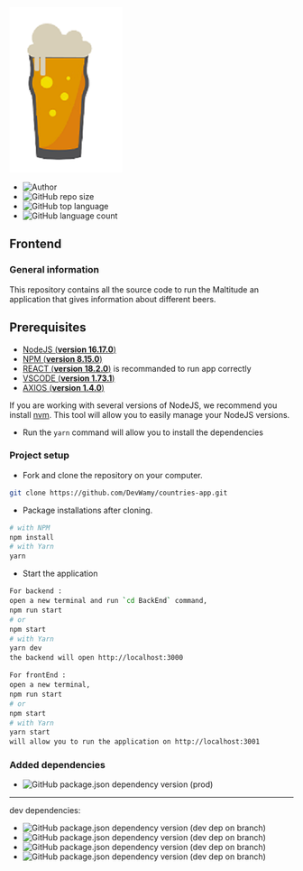 ![logo](src/assets/img/logo.png)


- ![Author](https://img.shields.io/badge/Author-Nadia%20Bolivant-blue)
- ![GitHub repo size](https://img.shields.io/github/repo-size/DevWamy/P12_SportSee?color=blueviolet)
- ![GitHub top language](https://img.shields.io/github/languages/top/DevWamy/P12_SportSee?color=ff64b2)
- ![GitHub language count](https://img.shields.io/github/languages/count/DevWamy/P12_SportSee?color=blueviolet)

## Frontend

### General information

This repository contains all the source code to run the Maltitude an application that gives information about different beers.

## Prerequisites

- [NodeJS (**version 16.17.0**)](https://nodejs.org/en/)
- [NPM (**version 8.15.0**)](https://www.npmjs.com/)
- [REACT (**version 18.2.0**)](https://en.reactjs.org/) is recommanded to run app correctly
- [VSCODE (**version 1.73.1**)](https://code.visualstudio.com/)
- [AXIOS (**version 1.4.0**)](https://axios-http.com/)

If you are working with several versions of NodeJS, we recommend you install [nvm](https://github.com/nvm-sh/nvm). This tool will allow you to easily manage your NodeJS versions.


- Run the `yarn` command will allow you to install the dependencies

### Project setup

- Fork and clone the repository on your computer.

````bash
git clone https://github.com/DevWamy/countries-app.git
````

- Package installations after cloning.

```bash
# with NPM
npm install
# with Yarn
yarn
```
- Start the application
 
```bash
For backend :
open a new terminal and run `cd BackEnd` command,
npm run start
# or
npm start
# with Yarn
yarn dev
the backend will open http://localhost:3000
```

```bash
For frontEnd :
open a new terminal,
npm run start
# or
npm start
# with Yarn
yarn start 
will allow you to run the application on http://localhost:3001
 ```

### Added dependencies

- ![GitHub package.json dependency version (prod)](https://img.shields.io/npm/v/react?color=blueviolet&label=react)

---
dev dependencies:

- ![GitHub package.json dependency version (dev dep on branch)](https://img.shields.io/npm/v/sass?color=ff64b2&label=sass)
- ![GitHub package.json dependency version (dev dep on branch)](https://img.shields.io/npm/v/prettier?color=blueviolet&label=prettier)
- ![GitHub package.json dependency version (dev dep on branch)](https://img.shields.io/npm/v/eslint?color=ff64b2&label=eslint)
- ![GitHub package.json dependency version (dev dep on branch)](https://img.shields.io/npm/v/prettier?color=blueviolet&label=axios)

